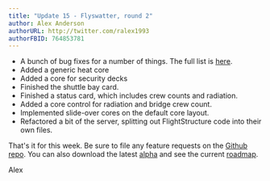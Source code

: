 ```yaml
---
title: "Update 15 - Flyswatter, round 2"
author: Alex Anderson
authorURL: http://twitter.com/ralex1993
authorFBID: 764853781
---
```


- A bunch of bug fixes for a number of things. The full list is [here](https://github.com/Thorium-Sim/thorium/issues/223).
- Added a generic heat core
- Added a core for security decks
- Finished the shuttle bay card.
- Finished a status card, which includes crew counts and radiation.
- Added a core control for radiation and bridge crew count.
- Implemented slide-over cores on the default core layout.
- Refactored a bit of the server, splitting out FlightStructure code into their own files.

That's it for this week. Be sure to file any feature requests on the [Github repo](https://github.com/Thorium-Sim/thorium/issues). You can also download the latest [alpha](https://github.com/Thorium-Sim/thorium/releases) and see the current [roadmap](https://github.com/Thorium-Sim/thorium/projects/2).

Alex
